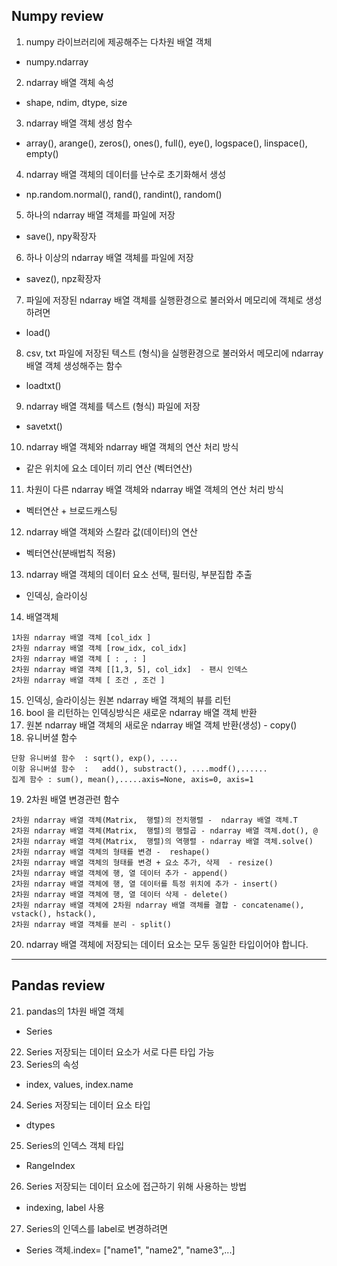 ## Numpy review

1. numpy 라이브러리에 제공해주는 다차원 배열 객체
 - numpy.ndarray
2. ndarray 배열 객체 속성
 - shape, ndim, dtype, size
3. ndarray 배열 객체 생성 함수
 -  array(), arange(), zeros(), ones(), full(), eye(), logspace(), linspace(), empty()
4. ndarray 배열 객체의 데이터를 난수로 초기화해서 생성
 - np.random.normal(), rand(), randint(), random()
5. 하나의 ndarray 배열 객체를 파일에 저장
 - save(), npy확장자
6. 하나 이상의 ndarray 배열 객체를 파일에 저장
 - savez(), npz확장자
7. 파일에 저장된 ndarray 배열 객체를 실행환경으로 불러와서 메모리에 객체로 생성하려면
 - load()
8. csv, txt 파일에 저장된 텍스트 (형식)을  실행환경으로 불러와서 메모리에 ndarray 배열 객체 생성해주는 함수
 - loadtxt()
9. ndarray 배열 객체를 텍스트 (형식) 파일에 저장
 - savetxt()
10. ndarray 배열 객체와 ndarray 배열 객체의 연산 처리 방식
 - 같은 위치에 요소 데이터 끼리 연산 (벡터연산)
11. 차원이 다른 ndarray 배열 객체와 ndarray 배열 객체의 연산 처리 방식
 - 벡터연산 + 브로드캐스팅 
12. ndarray 배열 객체와 스칼라 값(데이터)의 연산
 - 벡터연산(분배법칙 적용)
13. ndarray 배열 객체의 데이터 요소 선택, 필터링, 부분집합 추출
 - 인덱싱, 슬라이싱
14. 배열객체
```
1차원 ndarray 배열 객체 [col_idx ]
2차원 ndarray 배열 객체 [row_idx, col_idx]
2차원 ndarray 배열 객체 [ : , : ]
2차원 ndarray 배열 객체 [[1,3, 5], col_idx]  - 팬시 인덱스
2차원 ndarray 배열 객체 [ 조건 , 조건 ]
```
15. 인덱싱, 슬라이싱는 원본 ndarray 배열 객체의 뷰를 리턴
16. bool 을 리턴하는 인덱싱방식은  새로운 ndarray 배열 객체 반환
17. 원본 ndarray 배열 객체의 새로운  ndarray 배열 객체 반환(생성) - copy()
18. 유니버셜 함수
```
단항 유니버셜 함수  : sqrt(), exp(), ....
이항 유니버셜 함수  :   add(), substract(), ....modf(),......
집계 함수 : sum(), mean(),.....axis=None, axis=0, axis=1
```
19. 2차원 배열 변경관련 함수
```
2차원 ndarray 배열 객체(Matrix,  행렬)의 전치행렬 -  ndarray 배열 객체.T
2차원 ndarray 배열 객체(Matrix,  행렬)의 행렬곱 - ndarray 배열 객체.dot(), @
2차원 ndarray 배열 객체(Matrix,  행렬)의 역행렬 - ndarray 배열 객체.solve()
2차원 ndarray 배열 객체의 형태를 변경 -  reshape()
2차원 ndarray 배열 객체의 형태를 변경 + 요소 추가, 삭제  - resize()
2차원 ndarray 배열 객체에 행, 열 데이터 추가 - append()
2차원 ndarray 배열 객체에 행, 열 데이터를 특정 위치에 추가 - insert()
2차원 ndarray 배열 객체에 행, 열 데이터 삭제 - delete()
2차원 ndarray 배열 객체에 2차원 ndarray 배열 객체를 결합 - concatename(),  vstack(), hstack(), 
2차원 ndarray 배열 객체를 분리 - split()
```
20. ndarray 배열 객체에 저장되는 데이터 요소는 모두 동일한 타입이어야 합니다.

---

## Pandas review

21. pandas의 1차원 배열 객체
 - Series
22. Series 저장되는 데이터 요소가 서로 다른  타입 가능
23. Series의 속성
 - index, values, index.name
24. Series 저장되는 데이터 요소 타입
 - dtypes
25. Series의 인덱스 객체 타입
 - RangeIndex
26. Series 저장되는 데이터 요소에 접근하기 위해 사용하는 방법
 - indexing, label 사용
27. Series의 인덱스를 label로 변경하려면
 -  Series 객체.index= ["name1", "name2", "name3",...]




